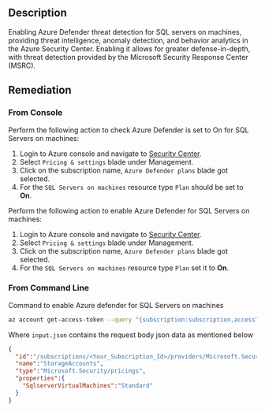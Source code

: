 ## Description

Enabling Azure Defender threat detection for SQL servers on machines, providing threat intelligence, anomaly detection, and behavior analytics in the Azure Security Center. Enabling it allows for greater defense-in-depth, with threat detection provided by the Microsoft Security Response Center (MSRC).

## Remediation

### From Console

Perform the following action to check Azure Defender is set to On for SQL Servers on machines:

1. Login to Azure console and navigate to [Security Center](https://portal.azure.com/#blade/Microsoft_Azure_Security/SecurityMenuBlade/0).
2. Select `Pricing & settings` blade under Management.
3. Click on the subscription name, `Azure Defender plans` blade got selected.
4. For the `SQL Servers on machines` resource type `Plan` should be set to **On**.

Perform the following action to enable Azure Defender for SQL Servers on machines:

1. Login to Azure console and navigate to [Security Center](https://portal.azure.com/#blade/Microsoft_Azure_Security/SecurityMenuBlade/0).
2. Select `Pricing & settings` blade under Management.
3. Click on the subscription name, `Azure Defender plans` blade got selected.
4. For the `SQL Servers on machines` resource type `Plan` set it to **On**.

### From Command Line

Command to enable Azure defender for SQL Servers on machines

```bash
az account get-access-token --query "{subscription:subscription,accessToken:accessToken}" --out tsv | xargs -L1 bash -c 'curl -X PUT -H "Authorization: Bearer $1" -H "Content-Type: application/json" https://management.azure.com/subscriptions/$0/providers/Microsoft.Security/pr icings/StorageAccounts?api-version=2018-06-01 -d@"input.json"'
```

Where `input.json` contains the request body json data as mentioned below

```json
{
  "id":"/subscriptions/<Your_Subscription_Id>/providers/Microsoft.Security/pricings/ StorageAccounts",
  "name":"StorageAccounts",
  "type":"Microsoft.Security/pricings",
  "properties":{
    "SqlserverVirtualMachines":"Standard"
  }
}
```
